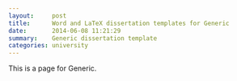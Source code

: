 ```yaml
---
layout:     post
title:      Word and LaTeX dissertation templates for Generic
date:       2014-06-08 11:21:29
summary:    Generic dissertation template
categories: university
---
```


This is a page for Generic.
